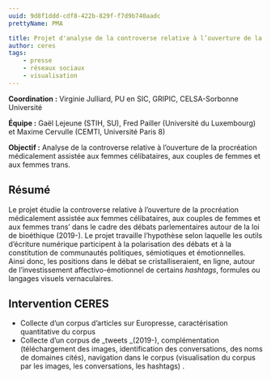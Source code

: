 ```yaml
---
uuid: 9d8f1ddd-cdf8-422b-829f-f7d9b740aadc
prettyName: PMA

title: Projet d'analyse de la controverse relative à l’ouverture de la procréation médicalement assistée aux femmes célibataires, aux couples de femmes et aux femmes trans
author: ceres
tags:
    - presse
    - réseaux sociaux
    - visualisation
---
```


**Coordination :** Virginie Julliard, PU en SIC, GRIPIC, CELSA-Sorbonne Université

**Équipe :** Gaël Lejeune (STIH, SU), Fred Pailler (Université du Luxembourg) et Maxime Cervulle (CEMTI, Université Paris 8)

**Objectif :** Analyse de la controverse relative à l’ouverture de la procréation médicalement assistée aux femmes célibataires, aux couples de femmes et aux femmes trans.

## Résumé

Le projet étudie la controverse relative à l’ouverture de la procréation médicalement assistée aux femmes célibataires, aux couples de femmes et aux femmes trans’ dans le cadre des débats parlementaires autour de la loi de bioéthique (2019-). Le projet travaille l’hypothèse selon laquelle les outils d’écriture numérique participent à la polarisation des débats et à la constitution de communautés politiques, sémiotiques et émotionnelles. Ainsi donc, les positions dans le débat se cristalliseraient, en ligne, autour de l’investissement affectivo-émotionnel de certains _hashtags_, formules ou langages visuels vernaculaires.

## Intervention CERES

- Collecte d’un corpus d’articles sur Europresse, caractérisation quantitative du corpus
- Collecte d’un corpus de _tweets _(2019-), complémentation (téléchargement des images, identification des conversations, des noms de domaines cités), navigation dans le corpus (visualisation du corpus par les images, les conversations, les hashtags) .
